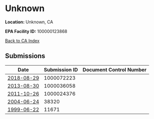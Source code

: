 # Unknown

**Location:** Unknown, CA

**EPA Facility ID:** 100000123868

[Back to CA Index](../../index.md)

## Submissions

| Date | Submission ID | Document Control Number |
|------|--------------|-------------------------|
| [2018-08-29](submissions/1000072223.md) | 1000072223 |  |
| [2013-08-30](submissions/1000036058.md) | 1000036058 |  |
| [2011-10-26](submissions/1000024376.md) | 1000024376 |  |
| [2004-06-24](submissions/38320.md) | 38320 |  |
| [1999-06-22](submissions/11671.md) | 11671 |  |
